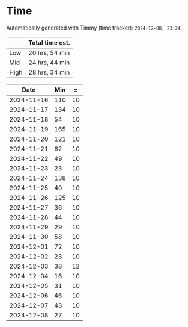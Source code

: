 
# Time
Automatically generated with Timmy (time tracker): `2024-12-08, 23:24`.

|       | Total time est. |
|-------|-----------------|
| Low   | 20 hrs, 54 min  |
| Mid   | 24 hrs, 44 min  |
| High  | 28 hrs, 34 min  |

| Date       | Min | ±  |
|------------|-----|----|
| 2024-11-16 | 110 | 10 |
| 2024-11-17 | 134 | 10 |
| 2024-11-18 | 54  | 10 |
| 2024-11-19 | 165 | 10 |
| 2024-11-20 | 121 | 10 |
| 2024-11-21 | 62  | 10 |
| 2024-11-22 | 49  | 10 |
| 2024-11-23 | 23  | 10 |
| 2024-11-24 | 138 | 10 |
| 2024-11-25 | 40  | 10 |
| 2024-11-26 | 125 | 10 |
| 2024-11-27 | 36  | 10 |
| 2024-11-28 | 44  | 10 |
| 2024-11-29 | 29  | 10 |
| 2024-11-30 | 58  | 10 |
| 2024-12-01 | 72  | 10 |
| 2024-12-02 | 23  | 10 |
| 2024-12-03 | 38  | 12 |
| 2024-12-04 | 16  | 10 |
| 2024-12-05 | 31  | 10 |
| 2024-12-06 | 46  | 10 |
| 2024-12-07 | 43  | 10 |
| 2024-12-08 | 27  | 10 |
